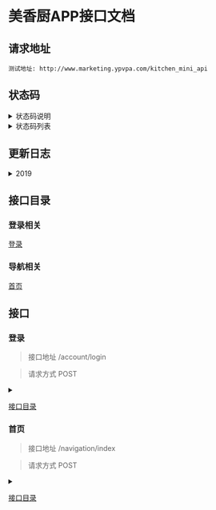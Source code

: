 # 美香厨APP接口文档

## 请求地址
```
测试地址: http://www.marketing.ypvpa.com/kitchen_mini_api
```

## 状态码
<details>
<summary>状态码说明</summary>

```
code                响应状态 
msg                 响应信息
data                响应数据 具体参考其接口文档
```
</details>

<details>
<summary>状态码列表</summary>

```
100                 未登录
101                 未认证
200                 操作成功
400                 操作失败
500                 异常
```
</details>

## 更新日志

<details>
<summary>2019</summary>

### 2019.8.2 以前
> * 完成基本接口
</details>

## 接口目录

### 登录相关

[登录](#登录)  

### 导航相关
[首页](#首页)

## 接口

### 登录

> 接口地址 /account/login

> 请求方式 POST

<details>
<summary></summary>

> ** 传递参数 Request Data : **
```
string      access_token        【登录口令：具体询问开发者】     
string      code                【微信js code】 
string      mobile              【手机号】
string      password            【密码】
```

> ** 返回参数 Response Data : **
```
{
    "code": 200,
    "msg": "亲，关联微信成功~",
    "data": {
        // 口令，相当于微信里的3rd_session，用于保持登录状态，登录后的接口都要带此参数
        "token": "ZXlKMGVYQWlPaUpLVjFRaUxDSmhiR2NpT2lKSVV6STFOaUo5LmV5SnZZbXBsWTNRaU9uc2liM0JsYm1sa0lqbzBMQ0p6WlhOemFXOXVYMnRsZVNJNk9YMTkuWVN1dUV5VTRSOFEwemRxWnNjUzU5a3IxMmNMRVk5NHMwQlpqMm1DOHEwTQ=="
    }
}
{
    "code": 400,
    "msg": "帐号或密码错误",
    "data": {}
}
{
    "code": 400,
    "msg": "invalid code, hints: [ req_id: xHAD0qLnRa-2Viq7a ]",
    "data": {}
}
```  
</details>

[接口目录](#接口目录)

### 首页

> 接口地址 /navigation/index

> 请求方式 POST

<details>
<summary></summary>

> ** 传递参数 Request Data : **
```
string      token           【口令】     
```

> ** 返回参数 Response Data : **
```
{
    "code": 200,
    "msg": "获取成功",
    "data": {
        // 商品分页
        "good_paginate": {
            // 商品列表
            "list": [
                {
                    // 商品ID
                    "id": 22,
                    // 商品名 
                    "good_title": "扬名12kg精制红油豆瓣",
                    // 商品图片
                    "good_litpic": "http://www.ypvpa.localhost/uploads/goods/cover/20190407/ef095c8bf7b0e252d79a7c9c2e6f248b.jpg",
                    // 单位
                    "name": "12kg",
                    // 单价
                    "price": "0.01",
                    // 已售数
                    "payed_buy_number": 25,
                    // 好评率
                    "high_opinion_rate": "0%"
                }
            ],
            // 列表总数
            "count": 1,
            // 分页总数
            "total_page": 1,
            // 当前页
            "current_page": 1,
            // 每页数量
            "pagesize": 10
        },
        // 订单总数
        "count_order_all": 5,
        // 用户信息
        "user_info": {
            "title": "测试供应商001"
        }
    }
}
```  
</details>

[接口目录](#接口目录)


